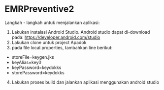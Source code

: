 # EMRPreventive2
Langkah - langkah untuk menjalankan aplikasi:

1. Lakukan instalasi Android Studio. Android studio dapat di-download pada: https://developer.android.com/studio
2. Lakukan clone untuk project Apadok
3. pada file local.properties, tambahkan line berikut:
- storeFile=keygen.jks
- keyAlias=key0
- keyPassword=keydokks
- storePassword=keydokks
4. Lakukan proses build dan jalankan aplikasi menggunakan android studio
